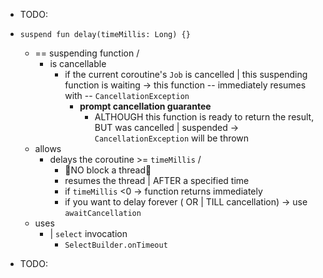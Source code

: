 * TODO:
* `suspend fun delay(timeMillis: Long) {}`
  * == suspending function /
    * is cancellable
      * if the current coroutine's `Job` is cancelled | this suspending function is waiting -> this function -- immediately  resumes with -- `CancellationException`
        * **prompt cancellation guarantee**
          * ALTHOUGH this function is ready to return the result, BUT was cancelled | suspended -> `CancellationException` will be thrown
  * allows
    * delays the coroutine >= `timeMillis` /
      * 👀NO block a thread👀
      * resumes the thread | AFTER a specified time
      * if `timeMillis` <0 -> function returns immediately
      * if you want to delay forever ( OR | TILL cancellation) -> use `awaitCancellation`
  * uses
    * | `select` invocation
      * `SelectBuilder.onTimeout`

* TODO: